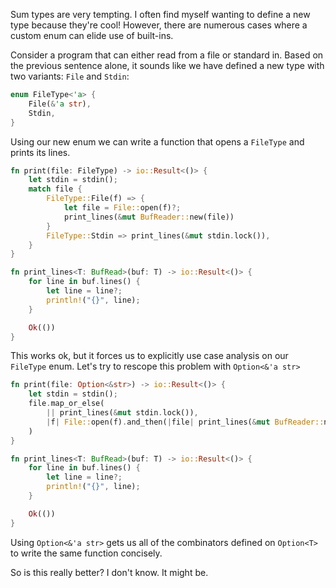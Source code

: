 Sum types are very tempting. I often find myself wanting to define a new type because they're cool!
However, there are numerous cases where a custom enum can elide use of built-ins.

Consider a program that can either read from a file or standard in.
Based on the previous sentence alone, it sounds like we have defined a new type with two variants: `File` and `Stdin`:
```rust
enum FileType<'a> {
    File(&'a str),
    Stdin,
}
```

Using our new enum we can write a function that opens a `FileType` and prints its lines.
```rust
fn print(file: FileType) -> io::Result<()> {
    let stdin = stdin();
    match file {
        FileType::File(f) => {
            let file = File::open(f)?;
            print_lines(&mut BufReader::new(file))
        }
        FileType::Stdin => print_lines(&mut stdin.lock()),
    }
}

fn print_lines<T: BufRead>(buf: T) -> io::Result<()> {
    for line in buf.lines() {
        let line = line?;
        println!("{}", line);
    }

    Ok(())
}
```

This works ok, but it forces us to explicitly use case analysis on our `FileType` enum.
Let's try to rescope this problem with `Option<&'a str>`
```rust
fn print(file: Option<&str>) -> io::Result<()> {
    let stdin = stdin();
    file.map_or_else(
        || print_lines(&mut stdin.lock()),
        |f| File::open(f).and_then(|file| print_lines(&mut BufReader::new(file))),
    )
}

fn print_lines<T: BufRead>(buf: T) -> io::Result<()> {
    for line in buf.lines() {
        let line = line?;
        println!("{}", line);
    }

    Ok(())
}
```
Using `Option<&'a str>` gets us all of the combinators defined on `Option<T>` to write the same function concisely.

So is this really better? I don't know. It might be.
